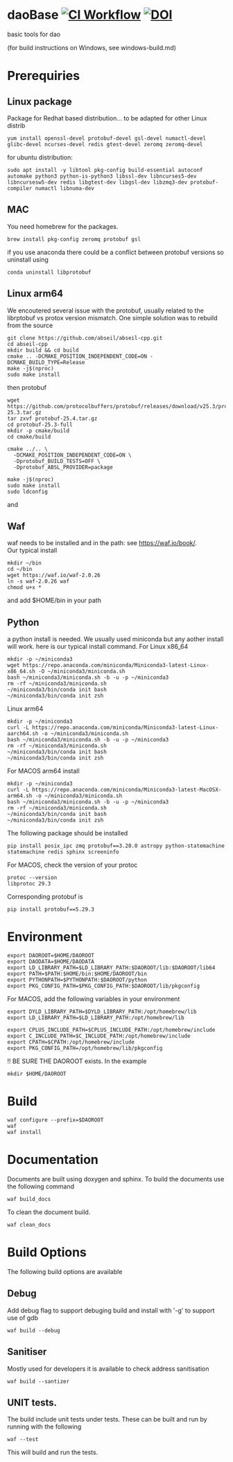 # daoBase [![CI Workflow](https://github.com/Durham-Adaptive-Optics/daoBase/actions/workflows/main.yml/badge.svg)](https://github.com/Durham-Adaptive-Optics/daoBase/actions/workflows/main.yml) [![DOI](https://zenodo.org/badge/506638374.svg)](https://doi.org/10.5281/zenodo.17264151)
basic tools for dao

(for build instructions on Windows, see windows-build.md)

# Prerequiries
## Linux package
Package for Redhat based distribution... to be adapted for other Linux distrib
```
yum install openssl-devel protobuf-devel gsl-devel numactl-devel glibc-devel ncurses-devel redis gtest-devel zeromq zeromq-devel
```
for ubuntu distribution:

```
sudo apt install -y libtool pkg-config build-essential autoconf automake python3 python-is-python3 libssl-dev libncurses5-dev libncursesw5-dev redis libgtest-dev libgsl-dev libzmq3-dev protobuf-compiler numactl libnuma-dev
```

## MAC

You need homebrew for the packages.
```
brew install pkg-config zeromq protobuf gsl

```

if you use anaconda there could be a conflict between protobuf versions so uninstall using

```
conda uninstall libprotobuf
```
## Linux arm64
We encoutered several issue with the protobuf, usually related to the librptobuf vs protox version mismatch. One simple solution was to rebuild from the source 

```
git clone https://github.com/abseil/abseil-cpp.git
cd abseil-cpp
mkdir build && cd build
cmake .. -DCMAKE_POSITION_INDEPENDENT_CODE=ON -DCMAKE_BUILD_TYPE=Release
make -j$(nproc)
sudo make install
```
then protobuf
```
wget https://github.com/protocolbuffers/protobuf/releases/download/v25.3/protobuf-25.3.tar.gz
tar zxvf protobuf-25.4.tar.gz
cd protobuf-25.3-full
mkdir -p cmake/build
cd cmake/build

cmake ../.. \
  -DCMAKE_POSITION_INDEPENDENT_CODE=ON \
  -Dprotobuf_BUILD_TESTS=OFF \
  -Dprotobuf_ABSL_PROVIDER=package

make -j$(nproc)
sudo make install
sudo ldconfig
```
and 

## Waf
waf needs to be installed and in the path: see https://waf.io/book/.  
Our typical install
```
mkdir ~/bin
cd ~/bin
wget https://waf.io/waf-2.0.26
ln -s waf-2.0.26 waf
chmod u+x *
```
and add $HOME/bin in your path
## Python
a python install is needed. We usually used miniconda but any aother install will work.
here is our typical install command. For Linux x86_64
```
mkdir -p ~/miniconda3
wget https://repo.anaconda.com/miniconda/Miniconda3-latest-Linux-x86_64.sh -O ~/miniconda3/miniconda.sh
bash ~/miniconda3/miniconda.sh -b -u -p ~/miniconda3
rm -rf ~/miniconda3/miniconda.sh
~/miniconda3/bin/conda init bash
~/miniconda3/bin/conda init zsh
```
Linux arm64
```
mkdir -p ~/miniconda3
curl -L https://repo.anaconda.com/miniconda/Miniconda3-latest-Linux-aarch64.sh -o ~/miniconda3/miniconda.sh
bash ~/miniconda3/miniconda.sh -b -u -p ~/miniconda3
rm -rf ~/miniconda3/miniconda.sh
~/miniconda3/bin/conda init bash
~/miniconda3/bin/conda init zsh
```
For MACOS arm64 install
```
mkdir -p ~/miniconda3
curl -L https://repo.anaconda.com/miniconda/Miniconda3-latest-MacOSX-arm64.sh -o ~/miniconda3/miniconda.sh
bash ~/miniconda3/miniconda.sh -b -u -p ~/miniconda3
rm -rf ~/miniconda3/miniconda.sh
~/miniconda3/bin/conda init bash
~/miniconda3/bin/conda init zsh
```
The following package should be installed
```
pip install posix_ipc zmq protobuf==3.20.0 astropy python-statemachine statemachine redis sphinx screeninfo
```
For MACOS, check the version of your protoc
```
protoc --version
libprotoc 29.3
```
Corresponding protobuf is 
```
pip install protobuf==5.29.3
```
# Environment
```
export DAOROOT=$HOME/DAOROOT
export DAODATA=$HOME/DAODATA
export LD_LIBRARY_PATH=$LD_LIBRARY_PATH:$DAOROOT/lib:$DAOROOT/lib64
export PATH=$PATH:$HOME/bin:$HOME/DAOROOT/bin
export PYTHONPATH=$PYTHONPATH:$DAOROOT/python
export PKG_CONFIG_PATH=$PKG_CONFIG_PATH:$DAOROOT/lib/pkgconfig

```
For MACOS, add the following variables in your environment
```
export DYLD_LIBRARY_PATH=$DYLD_LIBRARY_PATH:/opt/homebrew/lib
export LD_LIBRARY_PATH=$LD_LIBRARY_PATH:/opt/homebrew/lib
 
export CPLUS_INCLUDE_PATH=$CPLUS_INCLUDE_PATH:/opt/homebrew/include
export C_INCLUDE_PATH=$C_INCLUDE_PATH:/opt/homebrew/include
export CPATH=$CPATH:/opt/homebrew/include
export PKG_CONFIG_PATH=/opt/homebrew/lib/pkgconfig
```
!! BE SURE THE DAOROOT exists. In the example
```
mkdir $HOME/DAOROOT
```
# Build
```
waf configure --prefix=$DAOROOT
waf
waf install
```

# Documentation
Documents are built using doxygen and sphinx. To build the documents use the following command
```
waf build_docs
```

To clean the document build.
```
waf clean_docs
```

# Build Options
The following build options are available 

## Debug
Add debug flag to support debuging build and install with '-g' to support use of gdb
```
waf build --debug
```

## Sanitiser
Mostly used for developers it is available to check address sanitisation


```
waf build --santizer
```

## UNIT tests.

The build include unit tests under tests. These can be built and run by running with the following

```
waf --test
```

This will build and run the tests.

